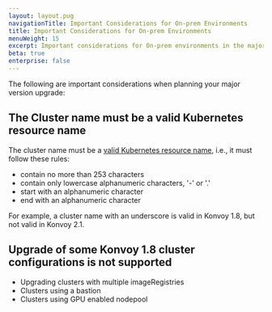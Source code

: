 ```yaml
---
layout: layout.pug
navigationTitle: Important Considerations for On-prem Environments
title: Important Considerations for On-prem Environments
menuWeight: 15
excerpt: Important considerations for On-prem environments in the major version upgrade
beta: true
enterprise: false
---
```


The following are important considerations when planning your major version upgrade:

## The Cluster name must be a valid Kubernetes resource name

The cluster name must be a [valid Kubernetes resource name][kubernetes-resource-name], i.e., it must follow these rules:

- contain no more than 253 characters
- contain only lowercase alphanumeric characters, '-' or '.'
- start with an alphanumeric character
- end with an alphanumeric character

For example, a cluster name with an underscore is valid in Konvoy 1.8, but not valid in Konvoy 2.1.

## Upgrade of some Konvoy 1.8 cluster configurations is not supported

- Upgrading clusters with multiple imageRegistries
- Clusters using a bastion
- Clusters using GPU enabled nodepool

[kubernetes-resource-name]: https://v1-21.docs.kubernetes.io/docs/concepts/overview/working-with-objects/names/#dns-subdomain-names
